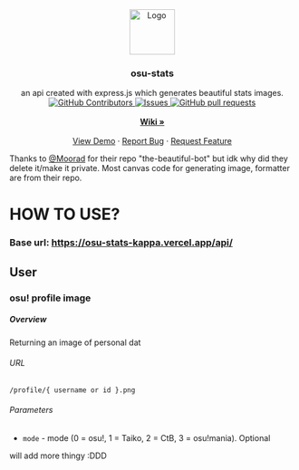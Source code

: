 <!-- ![osu-stats](https://socialify.git.ci/AiverAiva/osu-stats/image?description=1&font=Raleway&language=1&name=1&owner=1&pattern=Charlie%20Brown&theme=Dark) -->
<!-- [![Contributors][contributors-shield]][contributors-url]
[![Forks][forks-shield]][forks-url]
[![Stargazers][stars-shield]][stars-url]
[![Issues][issues-shield]][issues-url]
[![MIT License][license-shield]][license-url] -->

<div align="center">
  <a href="https://github.com/AiverAiva/osu-stats">
    <img src="https://upload.wikimedia.org/wikipedia/commons/thumb/1/1e/Osu%21_Logo_2016.svg/768px-Osu%21_Logo_2016.svg.png" alt="Logo" width="80" height="80">
  </a>

<h3 align="center">osu-stats</h3>

  <p align="center">
    an api created with express.js which generates beautiful stats images.
    <br />
    <!-- <a href="https://github.com/AiverAiva/osu-stats/actions">
      <img alt="Tests Passing" src="https://github.com/AiverAiva/osu-stats/workflows/Test/badge.svg" />
    </a> -->
    <a href="https://github.com/AiverAiva/osu-stats/graphs/contributors">
      <img alt="GitHub Contributors" src="https://img.shields.io/github/contributors/AiverAiva/osu-stats" />
    </a>
    <!-- <a href="https://codecov.io/gh/AiverAiva/osu-stats">
      <img src="https://codecov.io/gh/AiverAiva/osu-stats/branch/master/graph/badge.svg" />
    </a> -->
    <a href="https://github.com/AiverAiva/osu-stats/issues">
      <img alt="Issues" src="https://img.shields.io/github/issues/AiverAiva/osu-stats?color=0088ff" />
    </a>
    <a href="https://github.com/AiverAiva/osu-stats/pulls">
      <img alt="GitHub pull requests" src="https://img.shields.io/github/issues-pr/AiverAiva/osu-stats?color=0088ff" />
    </a>
    <br />
    <br />
    <a href="https://github.com/AiverAiva/osu-stats/wiki"><strong>Wiki »</strong></a>
    <br />
    <br />
    <a href="https://github.com/AiverAiva/osu-stats">View Demo</a>
    ·
    <a href="https://github.com/AiverAiva/osu-stats/issues">Report Bug</a>
    ·
    <a href="https://github.com/AiverAiva/osu-stats/issues">Request Feature</a>
  </p>
</div>


Thanks to [@Moorad](https://github.com/Moorad/) for their repo "the-beautiful-bot" but idk why did they delete it/make it private.
Most canvas code for generating image, formatter are from their repo.

# HOW TO USE?

### Base url: https://osu-stats-kappa.vercel.app/api/

## User

### osu! profile image

##### Overview
Returning an image of personal dat

###### URL
    /profile/{ username or id }.png
###### Parameters
- `mode` - mode (0 = osu!, 1 = Taiko, 2 = CtB, 3 = osu!mania). Optional


will add more thingy :DDD

